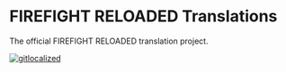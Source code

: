 # FIREFIGHT RELOADED Translations
 The official FIREFIGHT RELOADED translation project.
 
[![gitlocalized ](https://gitlocalize.com/repo/9957/whole_project/badge.svg)](https://gitlocalize.com/repo/9957?utm_source=badge)
